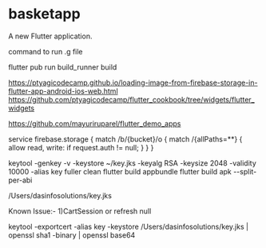 # basketapp

A new Flutter application.

command to run .g file

flutter pub run build_runner build

https://ptyagicodecamp.github.io/loading-image-from-firebase-storage-in-flutter-app-android-ios-web.html
https://github.com/ptyagicodecamp/flutter_cookbook/tree/widgets/flutter_widgets

https://github.com/mayuriruparel/flutter_demo_apps


service firebase.storage {
  match /b/{bucket}/o {
    match /{allPaths=**} {
      allow read, write: if request.auth != null;
    }
  }
}

keytool -genkey -v -keystore ~/key.jks -keyalg RSA -keysize 2048 -validity 10000 -alias key
fuller clean
flutter build appbundle
flutter build apk --split-per-abi

/Users/dasinfosolutions/key.jks

Known Issue:-
1)CartSession or refresh null





keytool -exportcert -alias key -keystore /Users/dasinfosolutions/key.jks | openssl sha1 -binary | openssl base64



